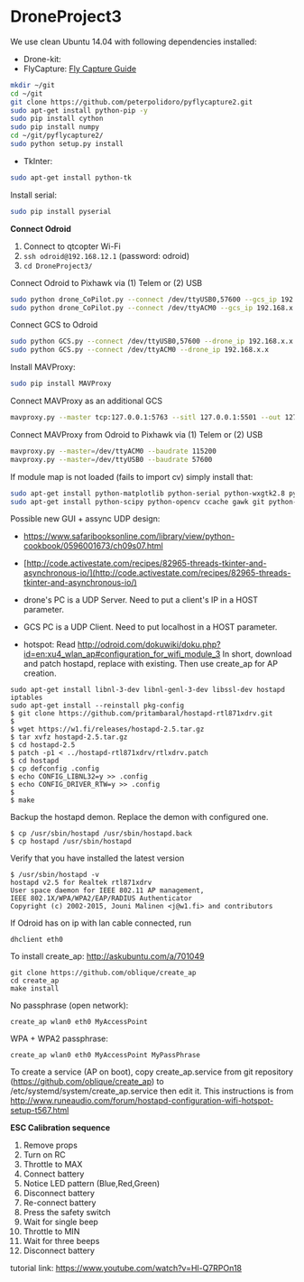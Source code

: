 # DroneProject3

We use clean Ubuntu 14.04 with following dependencies installed:
- Drone-kit:
- FlyCapture:
[Fly Capture Guide](https://github.com/jordens/pyflycapture2)
```sh
mkdir ~/git
cd ~/git
git clone https://github.com/peterpolidoro/pyflycapture2.git
sudo apt-get install python-pip -y
sudo pip install cython
sudo pip install numpy
cd ~/git/pyflycapture2/
sudo python setup.py install
```

- TkInter:
```sh
sudo apt-get install python-tk
```

Install serial:
```sh
sudo pip install pyserial
```

**Connect Odroid**  
1. Connect to qtcopter Wi-Fi  
2. ```ssh odroid@192.168.12.1``` (password: odroid)  
3. ```cd DroneProject3/```  

Connect Odroid to Pixhawk via (1) Telem or (2) USB
```sh
sudo python drone_CoPilot.py --connect /dev/ttyUSB0,57600 --gcs_ip 192.168.x.x
sudo python drone_CoPilot.py --connect /dev/ttyACM0 --gcs_ip 192.168.x.x
```

Connect GCS to Odroid
```sh
sudo python GCS.py --connect /dev/ttyUSB0,57600 --drone_ip 192.168.x.x
sudo python GCS.py --connect /dev/ttyACM0 --drone_ip 192.168.x.x
```

Install MAVProxy:
```sh
sudo pip install MAVProxy
```

Connect MAVProxy as an additional GCS
```sh
mavproxy.py --master tcp:127.0.0.1:5763 --sitl 127.0.0.1:5501 --out 127.0.0.1:14550 --out 127.0.0.1:14551 --map
```

Connect MAVProxy from Odroid to Pixhawk via (1) Telem or (2) USB
```sh
mavproxy.py --master=/dev/ttyACM0 --baudrate 115200
mavproxy.py --master=/dev/ttyUSB0 --baudrate 57600
```

If module map is not loaded (fails to import cv) simply install that:
```sh
sudo apt-get install python-matplotlib python-serial python-wxgtk2.8 python-lxml
sudo apt-get install python-scipy python-opencv ccache gawk git python-pip python-pexpect
```

Possible new GUI + assync UDP design:
- [https://www.safaribooksonline.com/library/view/python-cookbook/0596001673/ch09s07.html
](https://www.safaribooksonline.com/library/view/python-cookbook/0596001673/ch09s07.html
)
- [http://code.activestate.com/recipes/82965-threads-tkinter-and-asynchronous-io/](http://code.activestate.com/recipes/82965-threads-tkinter-and-asynchronous-io/)


- drone's PC is a UDP Server. Need to put a client's IP in a HOST parameter.
- GCS PC is a UDP Client. Need to put localhost in a HOST parameter.
- hotspot:
Read http://odroid.com/dokuwiki/doku.php?id=en:xu4_wlan_ap#configuration_for_wifi_module_3
In short, download and patch hostapd, replace with existing. Then use create_ap for AP creation.
```
sudo apt-get install libnl-3-dev libnl-genl-3-dev libssl-dev hostapd iptables
sudo apt-get install --reinstall pkg-config
$ git clone https://github.com/pritambaral/hostapd-rtl871xdrv.git
$
$ wget https://w1.fi/releases/hostapd-2.5.tar.gz
$ tar xvfz hostapd-2.5.tar.gz
$ cd hostapd-2.5
$ patch -p1 < ../hostapd-rtl871xdrv/rtlxdrv.patch
$ cd hostapd
$ cp defconfig .config
$ echo CONFIG_LIBNL32=y >> .config
$ echo CONFIG_DRIVER_RTW=y >> .config
$ 
$ make
```
Backup the hostapd demon. Replace the demon with configured one.
```
$ cp /usr/sbin/hostapd /usr/sbin/hostapd.back
$ cp hostapd /usr/sbin/hostapd
```
Verify that you have installed the latest version
```
$ /usr/sbin/hostapd -v
hostapd v2.5 for Realtek rtl871xdrv
User space daemon for IEEE 802.11 AP management,
IEEE 802.1X/WPA/WPA2/EAP/RADIUS Authenticator
Copyright (c) 2002-2015, Jouni Malinen <j@w1.fi> and contributors
```
If Odroid has on ip with lan cable connected, run
```
dhclient eth0
```
To install create_ap: http://askubuntu.com/a/701049
```
git clone https://github.com/oblique/create_ap
cd create_ap
make install
```
No passphrase (open network):
```
create_ap wlan0 eth0 MyAccessPoint
```
WPA + WPA2 passphrase:
```
create_ap wlan0 eth0 MyAccessPoint MyPassPhrase
```
To create a service (AP on boot), copy create_ap.service from git repository (https://github.com/oblique/create_ap) to /etc/systemd/system/create_ap.service then edit it. This instructions is from http://www.runeaudio.com/forum/hostapd-configuration-wifi-hotspot-setup-t567.html



**ESC Calibration sequence**  
1. Remove props  
2. Turn on RC  
3. Throttle to MAX  
4. Connect battery  
5. Notice LED pattern (Blue,Red,Green)  
6. Disconnect battery  
7. Re-connect battery  
8. Press the safety switch  
9. Wait for single beep  
10. Throttle to MIN  
11. Wait for three beeps  
12. Disconnect battery  
  
tutorial link: https://www.youtube.com/watch?v=Hl-Q7RPOn18
